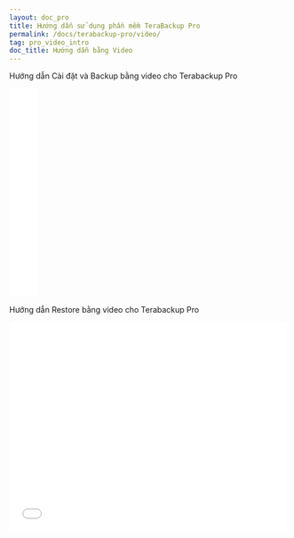 ```yaml
---
layout: doc_pro
title: Hướng dẫn sử dụng phần mềm TeraBackup Pro
permalink: /docs/terabackup-pro/video/
tag: pro_video_intro
doc_title: Hướng dẫn bằng Video
---
```

Hướng dẫn Cài đặt và Backup bằng video cho Terabackup Pro

<div class="mid">
<iframe width="50" height="375" src="//www.youtube.com/embed/AkZoboeI_-o" frameborder="0" allowfullscreen></iframe>
</div>

Hướng dẫn Restore bằng video cho Terabackup Pro

<div class="mid">
<iframe width="500" height="375" src="//www.youtube.com/embed/OPxQb4gidOk" frameborder="0" allowfullscreen></iframe>
</div>

